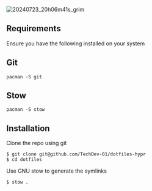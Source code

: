 ![20240723_20h06m41s_grim](https://github.com/user-attachments/assets/13d6620b-47dc-4a15-b2ac-f225d79fd239)

## Requirements
Ensure you have the following installed on your system

## Git

```
pacman -S git
```
## Stow

```
pacman -S stow
```
## Installation
Clone the repo using git

```
$ git clone git@github.com/TechDev-01/dotfiles-hypr
$ cd dotfiles
```
Use GNU stow to generate the symlinks

```
$ stow .
```
